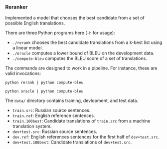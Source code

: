 ### Reranker

Implemented a model that chooses the best candidate from a set of possible English translations.

There are three Python programs here (`-h` for usage):

 - `./rerank` chooses the best candidate translations from a k-best list using a linear model.
 - `./oracle` computes a lower bound of BLEU on the development data.
 - `./compute-bleu` computes the BLEU score of a set of translations.

The commands are designed to work in a pipeline. For instance, these are valid invocations:

    python rerank | python compute-bleu

    python oracle | python compute-bleu

The `data/` directory contains training, devlopment, and test data.

 - `train.src`: Russian source sentences.
 - `train.ref`: English reference sentences.
 - `train.100best`: Candidate translations of `train.src` from a machine translation system.
 - `dev+test.src`: Russian source sentences.
 - `dev.ref`: English references sentences for the first half of `dev+test.src`.
 - `dev+test.100best`: Candidate translations of `dev+test.src`.
